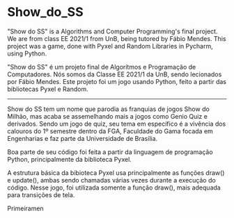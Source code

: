 # Show_do_SS
"Show do SS" is a Algorithms and Computer Programming's final project. We are from class EE 2021/1 from UnB, being tutored by Fábio Mendes. This project was a game, done with Pyxel and Random Libraries in Pycharm, using Python.

"Show do SS" é um projeto final de Algorítmos e Programação de Computadores. Nós somos da Classe EE 2021/1 da UnB, sendo lecionados por Fábio Mendes. Este projeto foi um jogo usando Python, feito a partir das bibliotecas Pyxel e Random.

--------------------------------------------------------------------------------------------------------------------------------------------------------------------------

Show do SS tem um nome que parodia as franquias de jogos Show do Milhão, mas acaba se assemelhando mais a jogos como Genio Quiz e derivados. Sendo um jogo de quiz, seu tema em específico é a vivência dos calouros do 1º semestre dentro da FGA, Faculdade do Gama focada em Engenharias e faz parte da Universidade de Brasília.
  
Boa parte de seu código foi feita a partir da linguagem de programação Python, principalmente da biblioteca Pyxel.

A estrutura básica da bibioteca Pyxel usa principalmente as funções draw() e update(), ambas sendo chamadas várias vezes durante a execução do código. Nesse jogo, foi utilizada somente a função draw(), mais adequada para transições de tela.

Primeiramen
